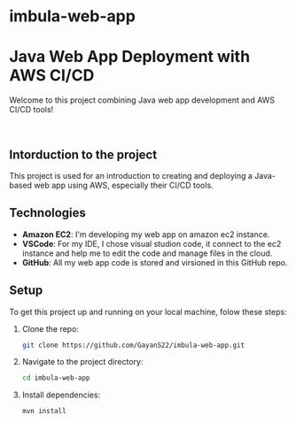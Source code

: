 # imbula-web-app
# Java Web App Deployment with AWS CI/CD

Welcome to this project combining Java web app development and AWS CI/CD tools!

<br>

## Intorduction to the project
This project is used for an introduction to creating and deploying a Java-based web app using AWS, especially their CI/CD tools.

## Technologies

- **Amazon EC2**: I'm developing my web app on amazon ec2 instance.
- **VSCode**: For my IDE, I chose visual studion code, it connect to the ec2 instance and help me to edit the code and manage files in the cloud.
- **GitHub**: All my web app code is stored and virsioned in this GitHub repo.


## Setup
To get this project up and running on your local machine, folow these steps:

1. Clone the repo:
   ```bash
   git clone https://github.com/GayanS22/imbula-web-app.git
   ```
2. Navigate to the project directory:
   ```bash
   cd imbula-web-app
   ```
3. Install dependencies:
   ```bash
   mvn install
   ```
   